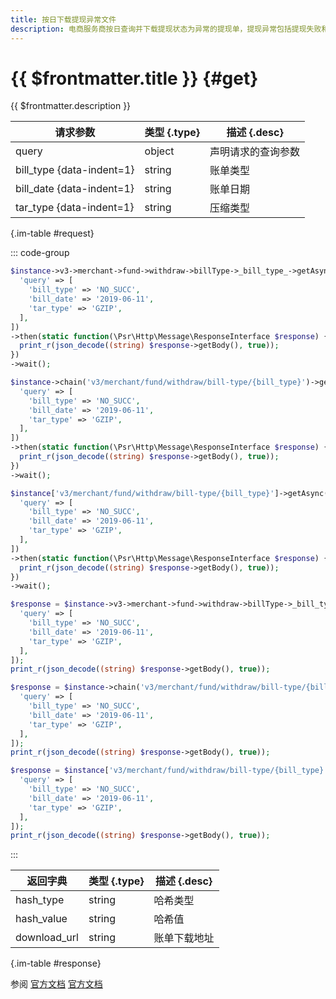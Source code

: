 ```yaml
---
title: 按日下载提现异常文件
description: 电商服务商按日查询并下载提现状态为异常的提现单，提现异常包括提现失败和银行退票。
---
```


# {{ $frontmatter.title }} {#get}

{{ $frontmatter.description }}

| 请求参数 | 类型 {.type} | 描述 {.desc}
| --- | --- | ---
| query | object | 声明请求的查询参数
| bill_type {data-indent=1} | string | 账单类型
| bill_date {data-indent=1} | string | 账单日期
| tar_type {data-indent=1} | string | 压缩类型

{.im-table #request}

::: code-group

```php [异步纯链式]
$instance->v3->merchant->fund->withdraw->billType->_bill_type_->getAsync([
  'query' => [
    'bill_type' => 'NO_SUCC',
    'bill_date' => '2019-06-11',
    'tar_type' => 'GZIP',
  ],
])
->then(static function(\Psr\Http\Message\ResponseInterface $response) {
  print_r(json_decode((string) $response->getBody(), true));
})
->wait();
```

```php [异步声明式]
$instance->chain('v3/merchant/fund/withdraw/bill-type/{bill_type}')->getAsync([
  'query' => [
    'bill_type' => 'NO_SUCC',
    'bill_date' => '2019-06-11',
    'tar_type' => 'GZIP',
  ],
])
->then(static function(\Psr\Http\Message\ResponseInterface $response) {
  print_r(json_decode((string) $response->getBody(), true));
})
->wait();
```

```php [异步属性式]
$instance['v3/merchant/fund/withdraw/bill-type/{bill_type}']->getAsync([
  'query' => [
    'bill_type' => 'NO_SUCC',
    'bill_date' => '2019-06-11',
    'tar_type' => 'GZIP',
  ],
])
->then(static function(\Psr\Http\Message\ResponseInterface $response) {
  print_r(json_decode((string) $response->getBody(), true));
})
->wait();
```

```php [同步纯链式]
$response = $instance->v3->merchant->fund->withdraw->billType->_bill_type_->get([
  'query' => [
    'bill_type' => 'NO_SUCC',
    'bill_date' => '2019-06-11',
    'tar_type' => 'GZIP',
  ],
]);
print_r(json_decode((string) $response->getBody(), true));
```

```php [同步声明式]
$response = $instance->chain('v3/merchant/fund/withdraw/bill-type/{bill_type}')->get([
  'query' => [
    'bill_type' => 'NO_SUCC',
    'bill_date' => '2019-06-11',
    'tar_type' => 'GZIP',
  ],
]);
print_r(json_decode((string) $response->getBody(), true));
```

```php [同步属性式]
$response = $instance['v3/merchant/fund/withdraw/bill-type/{bill_type}']->get([
  'query' => [
    'bill_type' => 'NO_SUCC',
    'bill_date' => '2019-06-11',
    'tar_type' => 'GZIP',
  ],
]);
print_r(json_decode((string) $response->getBody(), true));
```

:::

| 返回字典 | 类型 {.type} | 描述 {.desc}
| --- | --- | ---
| hash_type | string | 哈希类型
| hash_value | string | 哈希值
| download_url | string | 账单下载地址

{.im-table #response}

参阅 [官方文档](https://pay.weixin.qq.com/wiki/doc/apiv3_partner/Offline/apis/chapter4_1_24.shtml) [官方文档](https://pay.weixin.qq.com/wiki/doc/apiv3/wxpay/ecommerce/fund/chapter3_4.shtml)

